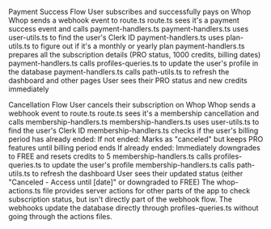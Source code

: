 Payment Success Flow
User subscribes and successfully pays on Whop
Whop sends a webhook event to route.ts
route.ts sees it's a payment success event and calls payment-handlers.ts
payment-handlers.ts uses user-utils.ts to find the user's Clerk ID
payment-handlers.ts uses plan-utils.ts to figure out if it's a monthly or yearly plan
payment-handlers.ts prepares all the subscription details (PRO status, 1000 credits, billing dates)
payment-handlers.ts calls profiles-queries.ts to update the user's profile in the database
payment-handlers.ts calls path-utils.ts to refresh the dashboard and other pages
User sees their PRO status and new credits immediately

Cancellation Flow
User cancels their subscription on Whop
Whop sends a webhook event to route.ts
route.ts sees it's a membership cancellation and calls membership-handlers.ts
membership-handlers.ts uses user-utils.ts to find the user's Clerk ID
membership-handlers.ts checks if the user's billing period has already ended:
If not ended: Marks as "canceled" but keeps PRO features until billing period ends
If already ended: Immediately downgrades to FREE and resets credits to 5
membership-handlers.ts calls profiles-queries.ts to update the user's profile
membership-handlers.ts calls path-utils.ts to refresh the dashboard
User sees their updated status (either "Canceled - Access until [date]" or downgraded to FREE)
The whop-actions.ts file provides server actions for other parts of the app to check subscription status, but isn't directly part of the webhook flow. The webhooks update the database directly through profiles-queries.ts without going through the actions files.